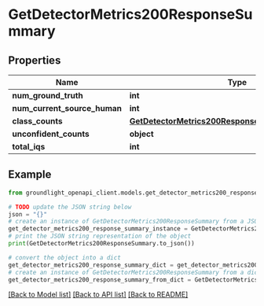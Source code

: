 # GetDetectorMetrics200ResponseSummary


## Properties

Name | Type | Description | Notes
------------ | ------------- | ------------- | -------------
**num_ground_truth** | **int** |  | [optional] 
**num_current_source_human** | **int** |  | [optional] 
**class_counts** | [**GetDetectorMetrics200ResponseSummaryClassCounts**](GetDetectorMetrics200ResponseSummaryClassCounts.md) |  | [optional] 
**unconfident_counts** | **object** |  | [optional] 
**total_iqs** | **int** |  | [optional] 

## Example

```python
from groundlight_openapi_client.models.get_detector_metrics200_response_summary import GetDetectorMetrics200ResponseSummary

# TODO update the JSON string below
json = "{}"
# create an instance of GetDetectorMetrics200ResponseSummary from a JSON string
get_detector_metrics200_response_summary_instance = GetDetectorMetrics200ResponseSummary.from_json(json)
# print the JSON string representation of the object
print(GetDetectorMetrics200ResponseSummary.to_json())

# convert the object into a dict
get_detector_metrics200_response_summary_dict = get_detector_metrics200_response_summary_instance.to_dict()
# create an instance of GetDetectorMetrics200ResponseSummary from a dict
get_detector_metrics200_response_summary_from_dict = GetDetectorMetrics200ResponseSummary.from_dict(get_detector_metrics200_response_summary_dict)
```
[[Back to Model list]](../README.md#documentation-for-models) [[Back to API list]](../README.md#documentation-for-api-endpoints) [[Back to README]](../README.md)


